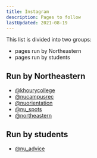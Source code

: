 ```yaml
---
title: Instagram
description: Pages to follow
lastUpdated: 2021-08-19
---
```


This list is divided into two groups:

- pages run by Northeastern
- pages run by students

## Run by Northeastern

- [@khourycollege](https://www.instagram.com/khourycollege/)
- [@nucampusrec](https://www.instagram.com/nucampusrec/)
- [@nuorientation](https://www.instagram.com/nuorientation/)
- [@nu_spots](https://www.instagram.com/nu_spots/)
- [@northeastern](https://www.instagram.com/northeastern/)

## Run by students

- [@nu_advice](https://www.instagram.com/nu_advice/)
